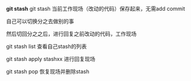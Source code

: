 **git stash**
git stash  当前工作现场（改动的代码）保存起来，无需add  commit

自己可以切换分之去做别的事

然后切回分之之后，进行回复之前改动的代码，工作现场

git stash list  查看自己stash的列表

git stash apply stashxx   进行回复现场

git stash pop  恢复现场并删除stash